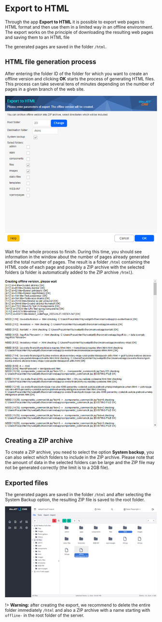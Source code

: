 # Export to HTML

Through the app **Export to HTML** it is possible to export web pages to HTML format and then use them in a limited way in an offline environment. The export works on the principle of downloading the resulting web pages and saving them to an HTML file

The generated pages are saved in the folder `/html`.

## HTML file generation process

After entering the folder ID of the folder for which you want to create an offline version and clicking **OK** starts the process of generating HTML files. This process can take several tens of minutes depending on the number of pages in a given branch of the web site.

![](export-to-html.png)

Wait for the whole process to finish. During this time, you should see information in the window about the number of pages already generated and the total number of pages. The result is a folder `/html` containing the HTML code of each page and possibly a ZIP archive with the selected folders (a folder is automatically added to the ZIP archive `/html`).

![](report.png)

## Creating a ZIP archive

To create a ZIP archive, you need to select the option **System backup**, you can also select which folders to include in the ZIP archive. Please note that the amount of data in the selected folders can be large and the ZIP file may not be generated correctly (the limit is to a 2GB file).

## Exported files

The generated pages are saved in the folder `/html` and after selecting the System Backup option, the resulting ZIP file is saved to the root folder.

![](exported-files.png)

!> **Warning:** after creating the export, we recommend to delete the entire folder immediately `/html` and also a ZIP archive with a name starting with `offline-` in the root folder of the server.
